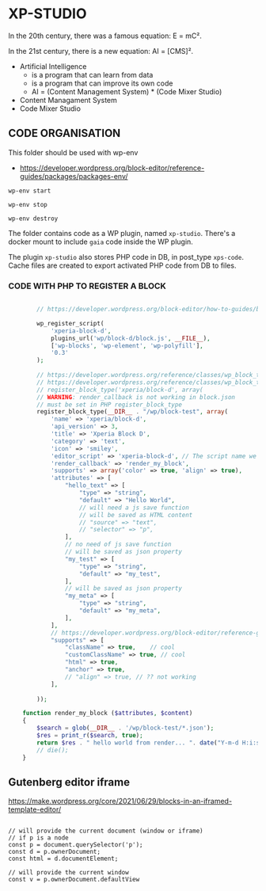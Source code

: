 # XP-STUDIO

In the 20th century, there was a famous equation: E = mC². 

In the 21st century, there is a new equation: AI = [CMS]².

* Artificial Intelligence
  * is a program that can learn from data
  * is a program that can improve its own code
  * AI = (Content Management System) * (Code Mixer Studio)
* Content Managament System
* Code Mixer Studio

## CODE ORGANISATION

This folder should be used with wp-env

* https://developer.wordpress.org/block-editor/reference-guides/packages/packages-env/

```
wp-env start

wp-env stop

wp-env destroy

```

The folder contains code as a WP plugin, named `xp-studio`.
There's a docker mount to include `gaia` code inside the WP plugin.

The plugin `xp-studio` also stores PHP code in DB, in post_type `xps-code`.
Cache files are created to export activated PHP code from DB to files.


### CODE WITH PHP TO REGISTER A BLOCK

```php

        // https://developer.wordpress.org/block-editor/how-to-guides/block-tutorial/creating-dynamic-blocks/

        wp_register_script(
            'xperia-block-d',
            plugins_url('wp/block-d/block.js', __FILE__),
            ['wp-blocks', 'wp-element', 'wp-polyfill'],
            '0.3'
        );
                
        // https://developer.wordpress.org/reference/classes/wp_block_type_registry/register/
        // https://developer.wordpress.org/reference/classes/wp_block_type/
        // register_block_type('xperia/block-d', array(
        // WARNING: render_callback is not working in block.json
        // must be set in PHP register_block_type 
        register_block_type(__DIR__ . "/wp/block-test", array(
            'name' => 'xperia/block-d',
            'api_version' => 3,
            'title' => 'Xperia Block D',
            'category' => 'text',
            'icon' => 'smiley',
            'editor_script' => 'xperia-block-d', // The script name we gave in the wp_register_script() call.
            'render_callback' => 'render_my_block',
            'supports' => array('color' => true, 'align' => true),
            'attributes' => [
                "hello_text" => [
                    "type" => "string",
                    "default" => "Hello World",
                    // will need a js save function
                    // will be saved as HTML content
                    // "source" => "text",
                    // "selector" => "p",
                ],
                // no need of js save function
                // will be saved as json property
                "my_test" => [
                    "type" => "string",
                    "default" => "my_test",
                ],
                // will be saved as json property
                "my_meta" => [
                    "type" => "string",
                    "default" => "my_meta",
                ],
            ],
            // https://developer.wordpress.org/block-editor/reference-guides/block-api/block-supports/
            "supports" => [
                "className" => true,    // cool
                "customClassName" => true, // cool
                "html" => true,
                "anchor" => true,
                // "align" => true, // ?? not working 
            ],
    
        ));

    function render_my_block ($attributes, $content)
    {
        $search = glob(__DIR__ . '/wp/block-test/*.json');
        $res = print_r($search, true);
        return $res . " hello world from render... ". date("Y-m-d H:i:s");
        // die();
    }

```

## Gutenberg editor iframe

https://make.wordpress.org/core/2021/06/29/blocks-in-an-iframed-template-editor/

```

// will provide the current document (window or iframe)
// if p is a node
const p = document.querySelector('p');
const d = p.ownerDocument;
const html = d.documentElement;

// will provide the current window
const v = p.ownerDocument.defaultView

```